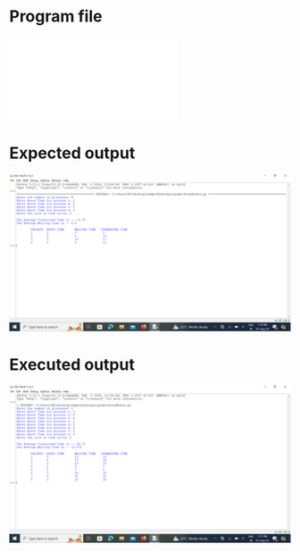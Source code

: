 # Program file
![RoundRobin](RoundRobin.py)

# Expected output
![ExpectedOutput_541](ExpectedOutput_541.png)

# Executed output
![ExecutedOutput_541](ExecutedOutput_541.png)
